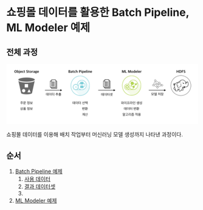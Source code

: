 # 쇼핑몰 데이터를 활용한 Batch Pipeline, ML Modeler 예제

## 전체 과정

![](images/readme/sequence.png)

쇼핑몰 데이터를 이용해 배치 작업부터 머신러닝 모델 생성까지 나타낸 과정이다.

## 순서

1. [Batch Pipeline 예제](bp.md)
    1. [사용 데이터](bp.md#사용-데이터)
    1. [결과 데이터셋](bp.md#결과-데이터셋)
    1. [](bp.md#) 
1. [ML Modeler 예제](ml.md)